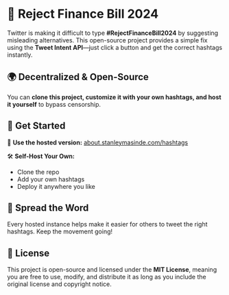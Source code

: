 # 🚫 Reject Finance Bill 2024  

Twitter is making it difficult to type **#RejectFinanceBill2024** by suggesting misleading alternatives. This open-source project provides a simple fix using the **Tweet Intent API**—just click a button and get the correct hashtags instantly.  

## 🌍 Decentralized & Open-Source  
You can **clone this project, customize it with your own hashtags, and host it yourself** to bypass censorship.  

## 🚀 Get Started  
🔗 **Use the hosted version:** [about.stanleymasinde.com/hashtags](https://oss.stanleymasinde.com/hashtags/)  

🛠 **Self-Host Your Own:**  
- Clone the repo  
- Add your own hashtags  
- Deploy it anywhere you like  

## 💬 Spread the Word  
Every hosted instance helps make it easier for others to tweet the right hashtags. Keep the movement going!  

## 📜 License  
This project is open-source and licensed under the **MIT License**, meaning you are free to use, modify, and distribute it as long as you include the original license and copyright notice.  
